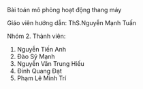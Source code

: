 Bài toán mô phỏng hoạt động thang máy 

Giáo viên hướng dẫn: ThS.Nguyễn Mạnh Tuấn

Nhóm 2. 
Thành viên:
1. Nguyễn Tiến Anh
2. Ðào Sỹ Mạnh
3. Nguyễn Văn Trung Hiếu
4. Ðinh Quang Đạt
5. Phạm Lê Minh Trí
